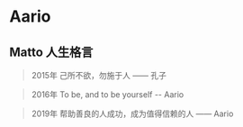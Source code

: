 # Aario

## Matto 人生格言

> 2015年 己所不欲，勿施于人 —— 孔子

> 2016年 To be, and to be yourself  -- Aario

> 2019年 帮助善良的人成功，成为值得信赖的人 —— Aario